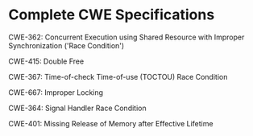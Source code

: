 

# Complete CWE Specifications

CWE-362: Concurrent Execution using Shared Resource with Improper Synchronization ('Race Condition')

CWE-415: Double Free

CWE-367: Time-of-check Time-of-use (TOCTOU) Race Condition

CWE-667: Improper Locking

CWE-364: Signal Handler Race Condition

CWE-401: Missing Release of Memory after Effective Lifetime